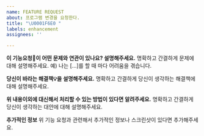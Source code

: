```yaml
---
name: FEATURE REQUEST
about: 프로그램 변경을 요청한다.
title: "\U0001F6E0 "
labels: enhancement
assignees: ''

---
```


**이 기능요청🌟이 어떤 문제와 연관이 있나요? 설명해주세요.**
명확하고 간결하게 문제에 대해 설명해주세요. 예) 나는 [...]를 할 때 마다 어려움을 겪습니다.

**당신이 바라는 해결책💡을 설명해주세요.**
명확하고 간결하게 당신이 생각하는 해결책에 대해 설명해주세요.

**위 내용이외에 대신해서 처리할 수 있는 방법이 있다면 알려주세요.**
명확하고 간결하게 당신이 생각하는 대안에 대해 설명해주세요.

**추가적인 정보**
위 기능 요청과 관련해서 추가적인 정보나 스크린샷이 있다면 추가해주세요.
